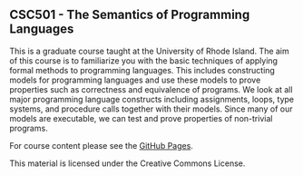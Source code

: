 ## CSC501 - The Semantics of Programming Languages

This is a graduate course taught at the University of Rhode Island.
The aim of this course is to familiarize you with the basic techniques of applying formal methods to programming languages. This includes constructing models for programming languages and use these models to prove properties such as correctness and equivalence of programs. We look at all major programming language constructs including assignments, loops, type systems, and procedure calls together with their models. Since many of our models are executable, we can test and prove properties of non-trivial programs.

For course content please see the [GitHub Pages](https://lutzhamel.github.io/CSC501/).

This material is licensed under the Creative Commons License.

